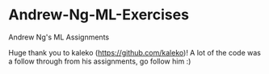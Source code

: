 # Andrew-Ng-ML-Exercises

Andrew Ng's ML Assignments

Huge thank you to kaleko (https://github.com/kaleko)! 
A lot of the code was a follow through from his assignments, go follow him :) 
